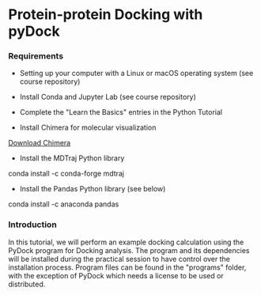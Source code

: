 # Protein-protein Docking with pyDock

### Requirements

* Setting up your computer with a Linux or macOS operating system (see course repository)

* Install Conda and Jupyter Lab (see course repository)

* Complete the "Learn the Basics" entries in the Python Tutorial

* Install Chimera for molecular visualization

[Download Chimera](https://www.cgl.ucsf.edu/chimera/download.html)

* Install the MDTraj Python library

conda install -c conda-forge mdtraj

* Install the Pandas Python library (see below)

conda install -c anaconda pandas

### Introduction

In this tutorial, we will perform an example docking calculation using the PyDock program for Docking analysis. The program and its dependencies will be installed during the practical session to have control over the installation process. Program files can be found in the "programs" folder, with the exception of PyDock which needs a license to be used or distributed.
